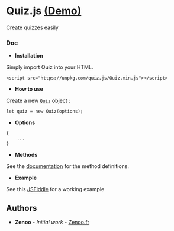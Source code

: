 # Quiz.js [(Demo)](https://jsfiddle.net/Zenoo0/tnv803w7/)

Create quizzes easily

### Doc

* **Installation**

Simply import Quiz into your HTML.
```
<script src="https://unpkg.com/quiz.js/Quiz.min.js"></script>
```
* **How to use**

Create a new [`Quiz`](https://zenoo.github.io/Quiz.js/Quiz.html) object :
```
let quiz = new Quiz(options);
```
* **Options**

```
{
	...
}
```
* **Methods**

See the [documentation](https://zenoo.github.io/Quiz.js/Quiz.html) for the method definitions.  

* **Example**

See this [JSFiddle](https://jsfiddle.net/Zenoo0/tnv803w7/) for a working example

## Authors

* **Zenoo** - *Initial work* - [Zenoo.fr](https://zenoo.fr)